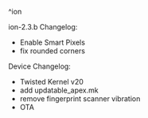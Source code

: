 ^ion

ion-2.3.b
 Changelog:  
- Enable Smart Pixels
- fix rounded corners 

Device Changelog: 
- Twisted Kernel v20
- add updatable_apex.mk
- remove fingerprint scanner vibration 
- OTA
